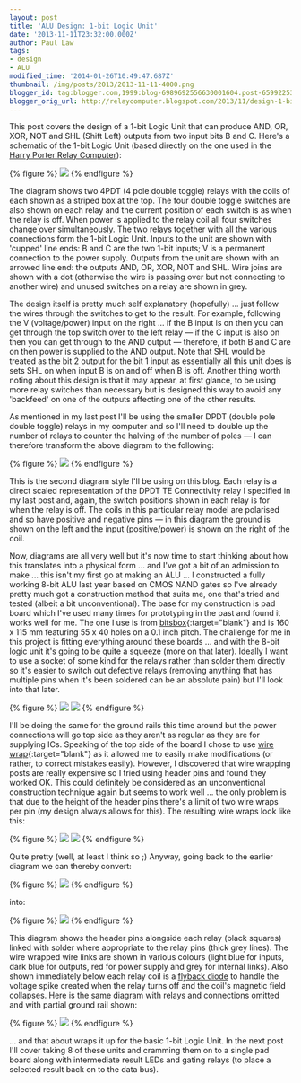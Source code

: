 ```yaml
---
layout: post
title: 'ALU Design: 1-bit Logic Unit'
date: '2013-11-11T23:32:00.000Z'
author: Paul Law
tags:
- design
- ALU
modified_time: '2014-01-26T10:49:47.687Z'
thumbnail: /img/posts/2013/2013-11-11-4000.png
blogger_id: tag:blogger.com,1999:blog-6989692556630001604.post-6599225350042726438
blogger_orig_url: http://relaycomputer.blogspot.com/2013/11/design-1-bit-logic-unit.html
---
```


This post covers the design of a 1-bit Logic Unit that can produce 
AND, OR, XOR, NOT and SHL (Shift Left) outputs from two input bits B and C. 
Here's a schematic of the 1-bit Logic Unit (based directly on the one used in 
the [Harry Porter Relay Computer](http://web.cecs.pdx.edu/~harry/Relay/index.html)):

{% figure %}
![](/assets/img/posts/2013/2013-11-11-0000.png)
{% endfigure %}

The diagram shows two 4PDT (4 pole double toggle) relays with the coils of each shown as a striped box at the top. The four double toggle switches are also shown on each relay and the current position of each switch is as when the relay is off. When power is applied to the relay coil all four switches change over simultaneously. The two relays together with all the various connections form the 1-bit Logic Unit. Inputs to the unit are shown with 'cupped' line ends: B and C are the two 1-bit inputs; V is a permanent connection to the power supply. Outputs from the unit are shown with an arrowed line end: the outputs AND, OR, XOR, NOT and SHL. Wire joins are shown with a dot (otherwise the wire is passing over but not connecting to another wire) and unused switches on a relay are shown in grey.

The design itself is pretty much self explanatory (hopefully) ... just follow the wires through the switches to get to the result. For example, following the V (voltage/power) input on the right ... if the B input is on then you can get through the top switch over to the left relay — if the C input is also on then you can get through to the AND output — therefore, if both B and C are on then power is supplied to the AND output. Note that SHL would be treated as the bit 2 output for the bit 1 input as essentially all this unit does is sets SHL on when input B is on and off when B is off. Another thing worth noting about this design is that it may appear, at first glance, to be using more relay switches than necessary but is designed this way to avoid any 'backfeed' on one of the outputs affecting one of the other results.

As mentioned in my last post I'll be using the smaller DPDT (double pole double toggle) relays in my computer and so I'll need to double up the number of relays to counter the halving of the number of poles — I can therefore transform the above diagram to the following:

{% figure %}
![](/assets/img/posts/2013/2013-11-11-0001.png)
{% endfigure %}

This is the second diagram style I'll be using on this blog. Each relay is a direct scaled representation of the DPDT TE Connectivity relay I specified in my last post and, again, the switch positions shown in each relay is for when the relay is off. The coils in this particular relay model are polarised and so have positive and negative pins — in this diagram the ground is shown on the left and the input (positive/power) is shown on the right of the coil.

Now, diagrams are all very well but it's now time to start thinking about how this translates into a physical form ... and I've got a bit of an admission to make ... this isn't my first go at making an ALU ... I constructed a fully working 8-bit ALU last year based on CMOS NAND gates so I've already pretty much got a construction method that suits me, one that's tried and tested (albeit a bit unconventional). The base for my construction is pad board which I've used many times for prototyping in the past and found it works well for me. The one I use is from [bitsbox](https://www.bitsbox.co.uk/hardware.html){:target="blank"} and is 160 x 115 mm featuring 55 x 40 holes on a 0.1 inch pitch. The challenge for me in this project is fitting everything around these boards ... and with the 8-bit logic unit it's going to be quite a squeeze (more on that later). Ideally I want to use a socket of some kind for the relays rather than solder them directly so it's easier to switch out defective relays (removing anything that has multiple pins when it's been soldered can be an absolute pain) but I'll look into that later.

{% figure %}
![](/assets/img/posts/2013/2013-11-11-0002.jpg)
![](/assets/img/posts/2013/2013-11-11-0003.jpg)
{% endfigure %}

I'll be doing the same for the ground rails this time around but the power connections will go top side as they aren't as regular as they are for supplying ICs. Speaking of the top side of the board I chose to use [wire wrap](https://en.wikipedia.org/wiki/Wire_wrap){:target="blank"} as it allowed me to easily make modifications (or rather, to correct mistakes easily). However, I discovered that wire wrapping posts are really expensive so I tried using header pins and found they worked OK. This could definitely be considered as an unconventional construction technique again but seems to work well ... the only problem is that due to the height of the header pins there's a limit of two wire wraps per pin (my design always allows for this). The resulting wire wraps look like this:

{% figure %}
![](/assets/img/posts/2013/2013-11-11-0004.jpg)
![](/assets/img/posts/2013/2013-11-11-0005.jpg)
{% endfigure %}

Quite pretty (well, at least I think so ;) Anyway, going back to the earlier diagram we can thereby convert:

{% figure %}
![](/assets/img/posts/2013/2013-11-11-0006.png)
{% endfigure %}

into:

{% figure %}
![](/assets/img/posts/2013/2013-11-11-0007.png)
{% endfigure %}

This diagram shows the header pins alongside each relay (black squares) linked with solder where appropriate to the relay pins (thick grey lines). The wire wrapped wire links are shown in various colours (light blue for inputs, dark blue for outputs, red for power supply and grey for internal links). Also shown immediately below each relay coil is a [flyback diode](https://en.wikipedia.org/wiki/Flyback_diode) to handle the voltage spike created when the relay turns off and the coil's magnetic field collapses. Here is the same diagram with relays and connections omitted and with partial ground rail shown:

{% figure %}
![](/assets/img/posts/2013/2013-11-11-0008.png)
{% endfigure %}

... and that about wraps it up for the basic 1-bit Logic Unit. In 
the next post I'll cover taking 8 of these units and cramming them on to a 
single pad board along with intermediate result LEDs and gating relays (to 
place a selected result back on to the data bus).

 